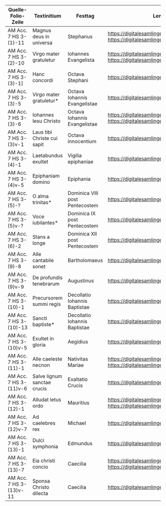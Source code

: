| Quelle-Folio-Zeile | Textinitium | Festtag | Lenke til Digitalisat |
|--|--|--|--|
|AM Acc. 7 HS 3-(1)-11| Magnus deus in universa | Stephanus | https://digitalesamlinger.hum.ku.dk/Home/Details/229611 https://digitalesamlinger.hum.ku.dk/Home/Details/229612 |
|AM Acc. 7 HS 3-(2)-10| Virgo mater gratuletur | Iohannes Evangelista | https://digitalesamlinger.hum.ku.dk/Home/Details/229613 https://digitalesamlinger.hum.ku.dk/Home/Details/229614  |
|AM Acc. 7 HS 3-(3)-1]| Hanc concordi |  Octava Stephani | https://digitalesamlinger.hum.ku.dk/Home/Details/229615 |
|AM Acc. 7 HS 3-(3)-5| Virgo mater gratuletur* | Octava Iohannis Evangelistae | https://digitalesamlinger.hum.ku.dk/Home/Details/229615 |
|AM Acc. 7 HS 3-(3)-6| Iohannes Iesu Christo | Octava Iohannis Evangelistae | https://digitalesamlinger.hum.ku.dk/Home/Details/229615 https://digitalesamlinger.hum.ku.dk/Home/Details/229616 |
|AM Acc. 7 HS 3-(3)v-1| Laus tibi Christe cui sapit|  Octava innocentium | https://digitalesamlinger.hum.ku.dk/Home/Details/229616 |
|AM Acc. 7 HS 3-(4)-1| Laetabundus exultet |  Vigilia epiphaniae | https://digitalesamlinger.hum.ku.dk/Home/Details/229617 |
|AM Acc. 7 HS 3-(4)v-5| Epiphaniam domino |  Epiphania | https://digitalesamlinger.hum.ku.dk/Home/Details/229618 |
|AM Acc. 7 HS 3-(5)-?| O alma trinitas* |  Dominica VIII post Pentecostem | https://digitalesamlinger.hum.ku.dk/Home/Details/229619 |
|AM Acc. 7 HS 3-(5)v-?| Voce iubilantes* |  Dominica IX post Pentecostem | https://digitalesamlinger.hum.ku.dk/Home/Details/229620 |
|AM Acc. 7 HS 3-(6)-2| Stans a longe |  Dominica XII post Pentecostem | https://digitalesamlinger.hum.ku.dk/Home/Details/229621 |
|AM Acc. 7 HS 3-(9)-8| Alle cantabile sonet|  Bartholomaeus | https://digitalesamlinger.hum.ku.dk/Home/Details/229627 |
|AM Acc. 7 HS 3-(9)v-9| De profundis tenebrarum | Augustinus | https://digitalesamlinger.hum.ku.dk/Home/Details/229628 |
|AM Acc. 7 HS 3-(10)-1| Precursorem summi regis |  Decollatio Iohannis Baptistae | https://digitalesamlinger.hum.ku.dk/Home/Details/229601 |
|AM Acc. 7 HS 3-(10)-13| Sancti baptiste* | Decollatio Iohannis Baptistae | https://digitalesamlinger.hum.ku.dk/Home/Details/229601|
|AM Acc. 7 HS 3-(10)v-5| Exultet in gloria | Aegidius | https://digitalesamlinger.hum.ku.dk/Home/Details/229602|
|AM Acc. 7 HS 3-(11)-1| Alle caeleste necnon |  Nativitas Mariae | https://digitalesamlinger.hum.ku.dk/Home/Details/229603 https://digitalesamlinger.hum.ku.dk/Home/Details/229604 |
|AM Acc. 7 HS 3-(11)v-6| Salve lignum sanctae crucis | Exaltatio Crucis | https://digitalesamlinger.hum.ku.dk/Home/Details/229604 |
|AM Acc. 7 HS 3-(12)-1| Alludat letus ordo | Mauritius | https://digitalesamlinger.hum.ku.dk/Home/Details/229607 https://digitalesamlinger.hum.ku.dk/Home/Details/229605|
|AM Acc. 7 HS 3-(12)v-7| Ad caelebres rex | Michael | https://digitalesamlinger.hum.ku.dk/Home/Details/229608 |
|AM Acc. 7 HS 3-(13)-1| Dulci symphonia | Edmundus| https://digitalesamlinger.hum.ku.dk/Home/Details/229609 |
|AM Acc. 7 HS 3-(13)-7| Eia christi concio | Caecilia | https://digitalesamlinger.hum.ku.dk/Home/Details/229609 https://digitalesamlinger.hum.ku.dk/Home/Details/229610 |
|AM Acc. 7 HS 3-(13)v-11| Sponsa Christo dilecta |  Caecilia | https://digitalesamlinger.hum.ku.dk/Home/Details/229610 |   
